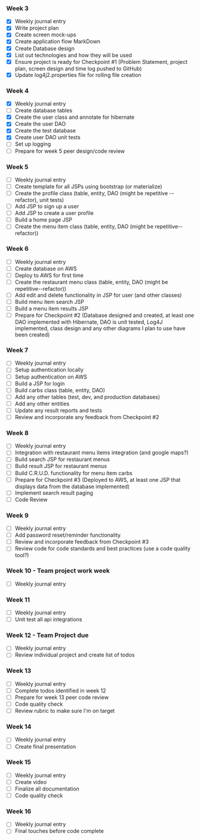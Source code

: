 ### Week 3
- [x] Weekly journal entry
- [x] Write project plan
- [x] Create screen mock-ups
- [x] Create application flow MarkDown
- [x] Create Database design
- [x] List out technologies and how they will be used
- [x] Ensure project is ready for Checkpoint #1 (Problem Statement, project plan, screen design and time log pushed to GitHub)
- [x] Update log4j2.properties file for rolling file creation

### Week 4
- [x] Weekly journal entry
- [ ] Create database tables
- [x] Create the user class and annotate for hibernate
- [x] Create the user DAO
- [x] Create the test database
- [x] Create user DAO unit tests
- [ ] Set up logging
- [ ] Prepare for week 5 peer design/code review

### Week 5
- [ ] Weekly journal entry
- [ ] Create template for all JSPs using bootstrap (or materialize)
- [ ] Create the profile class (table, entity, DAO (might be repetitive -- refactor), unit tests)
- [ ] Add JSP to sign up a user
- [ ] Add JSP to create a user profile
- [ ] Build a home page JSP
- [ ] Create the menu item class (table, entity, DAO (might be repetitive--refactor))

### Week 6
- [ ] Weekly journal entry
- [ ] Create database on AWS
- [ ] Deploy to AWS for first time
- [ ] Create the restaurant menu class (table, entity, DAO (might be repetitive--refactor))
- [ ] Add edit and delete functionality in JSP for user (and other classes)
- [ ] Build menu item search JSP
- [ ] Build a menu item results JSP
- [ ] Prepare for Checkpoint #2 (Database designed and created, at least one DAO implemented with Hibernate, DAO is unit tested, Log4J implemented, class design and any other diagrams I plan to use have been created)

### Week 7
- [ ] Weekly journal entry
- [ ] Setup authentication locally
- [ ] Setup authentication on AWS
- [ ] Build a JSP for login
- [ ] Build carbs class (table, entity, DAO)
- [ ] Add any other tables (test, dev, and production databases)
- [ ] Add any other entities
- [ ] Update any result reports and tests
- [ ] Review and incorporate any feedback from Checkpoint #2

### Week 8
- [ ] Weekly journal entry
- [ ] Integration with restaurant menu items integration (and google maps?)
- [ ] Build search JSP for restaurant menus
- [ ] Build result JSP for restaurant menus
- [ ] Build C.R.U.D. functionality for menu item carbs
- [ ] Prepare for Checkpoint #3 (Deployed to AWS, at least one JSP that displays data from the database implemented)
- [ ] Implement search result paging
- [ ] Code Review

### Week 9
- [ ] Weekly journal entry
- [ ] Add password reset/reminder functionality
- [ ] Review and incorporate feedback from Checkpoint #3
- [ ] Review code for code standards and best practices (use a code quality tool?)

### Week 10 - Team project work week
- [ ] Weekly journal entry

### Week 11
- [ ] Weekly journal entry
- [ ] Unit test all api integrations

### Week 12 - Team Project due
- [ ] Weekly journal entry
- [ ] Review individual project and create list of todos

### Week 13
- [ ] Weekly journal entry
- [ ] Complete todos identified in week 12
- [ ] Prepare for week 13 peer code review
- [ ] Code quality check
- [ ] Review rubric to make sure I'm on target

### Week 14
- [ ] Weekly journal entry
- [ ] Create final presentation

### Week 15
- [ ] Weekly journal entry
- [ ] Create video
- [ ] Finalize all documentation
- [ ] Code quality check

### Week 16
- [ ] Weekly journal entry
- [ ] Final touches before code complete